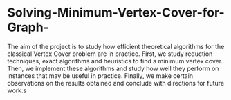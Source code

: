 # Solving-Minimum-Vertex-Cover-for-Graph-
The aim of the project is to study how efficient theoretical algorithms for the classical
Vertex Cover problem are in practice. First, we study reduction techniques, exact algorithms and heuristics to find a minimum vertex cover. Then, we implement these algorithms
and study how well they perform on instances that may be useful in practice. Finally, we
make certain observations on the results obtained and conclude with directions for future
work.s
